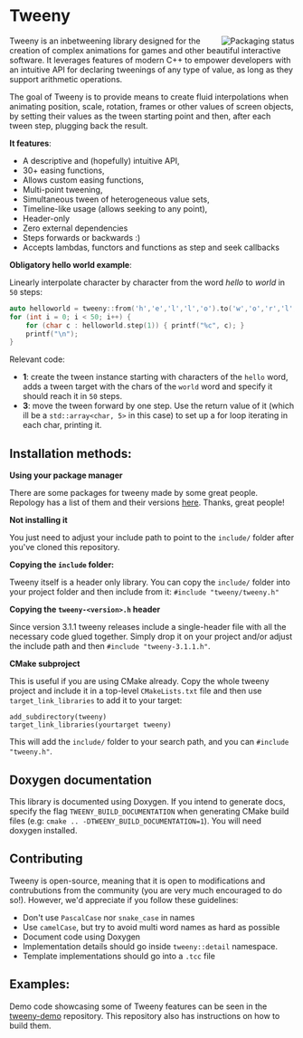 # Tweeny
<a href="https://repology.org/project/tweeny/versions">
    <img src="https://repology.org/badge/vertical-allrepos/tweeny.svg" alt="Packaging status" align="right" style="padding-left: 20px">
</a>

Tweeny is an inbetweening library designed for the creation of complex animations for games and other beautiful interactive software. It leverages features of modern C++ to empower developers with an intuitive API for declaring tweenings of any type of value, as long as they support arithmetic operations.

The goal of Tweeny is to provide means to create fluid interpolations when animating position, scale, rotation, frames or other values of screen objects, by setting their values as the tween starting point and then, after each tween step, plugging back the result.

**It features**:

- A descriptive and (hopefully) intuitive API,
- 30+ easing functions,
- Allows custom easing functions,
- Multi-point tweening,
- Simultaneous tween of heterogeneous value sets,
- Timeline-like usage (allows seeking to any point),
- Header-only
- Zero external dependencies
- Steps forwards or backwards :)
- Accepts lambdas, functors and functions as step and seek callbacks

**Obligatory hello world example**:

Linearly interpolate character by character from the word *hello* to *world* in `50` steps:

```cpp
auto helloworld = tweeny::from('h','e','l','l','o').to('w','o','r','l','d').during(50);
for (int i = 0; i < 50; i++) {
    for (char c : helloworld.step(1)) { printf("%c", c); }
    printf("\n");
}
```

Relevant code:

- **1**: create the tween instance starting with characters of the `hello` word, adds a tween target with the chars of the `world` word and specify it should reach it in `50` steps.
- **3**: move the tween forward by one step. Use the return value of it (which ill be a `std::array<char, 5>` in this case) to set up a for loop iterating in each char, printing it.

## Installation methods:

**Using your package manager**

There are some packages for tweeny made by some great people. Repology has a list of them and their versions [here](https://repology.org/metapackage/tweeny/versions). Thanks, great people!

**Not installing it**

You just need to adjust your include path to point to the `include/` folder after you've cloned this repository.

**Copying the `include` folder:**

Tweeny itself is a header only library. You can copy the `include/` folder into your project folder and then include from it: `#include "tweeny/tweeny.h"`

**Copying the `tweeny-<version>.h` header**

Since version 3.1.1 tweeny releases include a single-header file with all the necessary code glued together. Simply drop it on your project and/or adjust the include path and then `#include "tweeny-3.1.1.h"`.

**CMake subproject**

This is useful if you are using CMake already. Copy the whole tweeny project and include it in a top-level `CMakeLists.txt` file and then use `target_link_libraries` to add it to your target:

```
add_subdirectory(tweeny)
target_link_libraries(yourtarget tweeny)
```
This will add the `include/` folder to your search path, and you can `#include "tweeny.h"`.

## Doxygen documentation

This library is documented using Doxygen. If you intend to generate docs, specify the flag `TWEENY_BUILD_DOCUMENTATION` when generating CMake build files (e.g: `cmake .. -DTWEENY_BUILD_DOCUMENTATION=1`). You will need doxygen installed.

## Contributing

Tweeny is open-source, meaning that it is open to modifications and contrubutions from the community (you are very much encouraged to do so!). However, we'd appreciate if you follow these guidelines:

- Don't use `PascalCase` nor `snake_case` in names
- Use `camelCase`, but try to avoid multi word names as hard as possible
- Document code using Doxygen
- Implementation details should go inside `tweeny::detail` namespace.
- Template implementations should go into a `.tcc` file

## Examples:

Demo code showcasing some of Tweeny features can be seen in the [tweeny-demo](https://github.com/mobius3/tweeny-demos) repository. This repository also has instructions on how to build them.